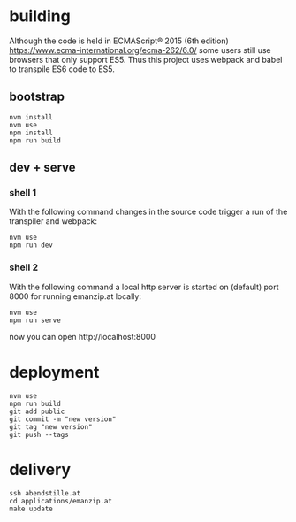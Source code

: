 # building

Although the code is held in ECMAScript® 2015 (6th edition) https://www.ecma-international.org/ecma-262/6.0/ some users still use browsers that only support ES5. Thus this project uses webpack and babel to transpile ES6 code to ES5.

## bootstrap

    nvm install
    nvm use
    npm install
    npm run build

## dev + serve

### shell 1

With the following command changes in the source code trigger a run of the transpiler and webpack:

    nvm use
    npm run dev

### shell 2

With the following command a local http server is started on (default) port 8000 for running emanzip.at locally:

    nvm use
    npm run serve

now you can open http://localhost:8000

# deployment

    nvm use
    npm run build
    git add public
    git commit -m "new version"
    git tag "new version"
    git push --tags

# delivery

    ssh abendstille.at
    cd applications/emanzip.at
    make update